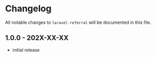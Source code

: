 # Changelog

All notable changes to `laravel-referral` will be documented in this file.

## 1.0.0 - 202X-XX-XX

- initial release
